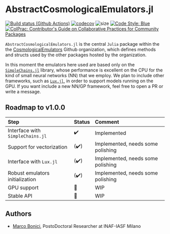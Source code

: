 # AbstractCosmologicalEmulators.jl

[![Build status (Github Actions)](https://github.com/CosmologicalEmulators/AbstractCosmologicalEmulators.jl/workflows/CI/badge.svg)](https://github.com/CosmologicalEmulators/AbstractCosmologicalEmulators.jl/actions)
[![codecov](https://codecov.io/gh/CosmologicalEmulators/AbstractCosmologicalEmulators.jl/branch/main/graph/badge.svg?token=0PYHCWVL67)](https://codecov.io/gh/CosmologicalEmulators/AbstractCosmologicalEmulators.jl)
![size](https://img.shields.io/github/repo-size/CosmologicalEmulators/AbstractCosmologicalEmulators.jl)
[![Code Style: Blue](https://img.shields.io/badge/code%20style-blue-4495d1.svg)](https://github.com/invenia/BlueStyle)
[![ColPrac: Contributor's Guide on Collaborative Practices for Community Packages](https://img.shields.io/badge/ColPrac-Contributor's%20Guide-blueviolet)](https://github.com/SciML/ColPrac)

`AbstractCosmologicalEmulators.jl` is the central `Julia` package within the the [CosmologicalEmulators](https://github.com/CosmologicalEmulators) Github organization, which defines methods and structs used by the other packages hosted by the organization.

In this moment the emulators here used are based only on the [`SimpleChains.jl`](https://github.com/PumasAI/SimpleChains.jl) library, whose performance is excellent on the CPU for the kind of small neural networks (NN) that we employ. We plan to include other frameworks, such as [`Lux.jl`](https://github.com/LuxDL/Lux.jl), in order to support models running on the GPU. If you want include a new NN/GP framework, feel free to open a PR or write a message.

## Roadmap to v1.0.0

Step | Status| Comment
:------------ | :-------------| :-------------
Interface with `SimpleChains.jl` | :heavy_check_mark: | Implemented
Support for vectorization | (:heavy_check_mark:) | Implemented, needs some polishing
Interface with `Lux.jl` | (:heavy_check_mark:) | Implemented, needs some polishing
Robust emulators initialization | (:heavy_check_mark:) | Implemented, needs some polishing
GPU support | :construction: | WIP
Stable API | :construction: | WIP

## Authors

- [Marco Bonici](https://www.marcobonici.com), PostoDoctoral Researcher at INAF-IASF Milano
